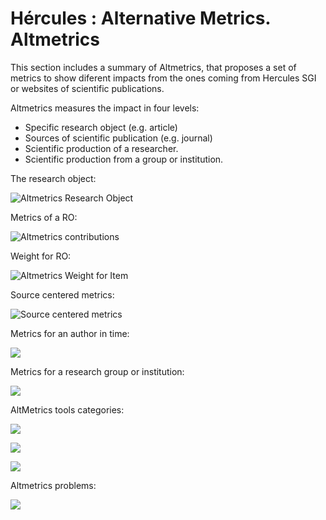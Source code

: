 # Hércules : Alternative Metrics. Altmetrics



This section includes a summary of Altmetrics, that proposes a set of metrics to show diferent impacts from the ones coming from Hercules SGI or websites of scientific publications.

Altmetrics measures the impact in four levels:

* Specific research object (e.g. article)
* Sources of scientific publication (e.g. journal)
* Scientific production of a researcher.
* Scientific production from a group or institution.

The research object:

![Altmetrics Research Object](/attachments/598147276/598147710.png "Altmetrics Research Object")

Metrics of a RO:

![Altmetrics contributions](/attachments/598147276/598147711.png "Altmetrics contributions")

Weight for RO:

![Altmetrics Weight for Item](/attachments/598147276/598147712.png "Altmetrics Weight for Item")

Source centered metrics:

![Source centered metrics](/attachments/598147276/598147713.png "Source centered metrics")

  


Metrics for an author in time:

![](/attachments/598147276/598147704.png)

Metrics for a research group or institution:

![](/attachments/598147276/598147705.png)

AltMetrics tools categories:

![](/attachments/598147276/598147707.png)

![](/attachments/598147276/598147706.png)

![](/attachments/598147276/598147708.png)

Altmetrics problems:

![](/attachments/598147276/598147709.png)

  


  





